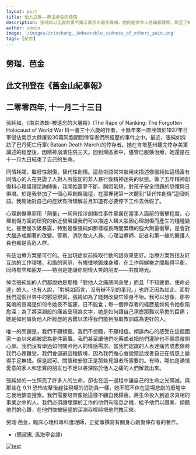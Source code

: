 ```yaml
---
layout: post
title: 他人之痛——無法承受的悲傷                 
description: 张纯如以无畏的勇气揭示南京大屠杀真相，她的逝世令人悲痛和敬佩，彰显了她对历史和正义的不懈追求。
author: admin
image: '/images/irischang._Unbearable_sadness_of_others_pain.png'
tags: [紀念]
---
```

## 勞瑞．芭金

## 此文刊登在《舊金山紀事報》 

## 二零零四年, 十一月二十三日

 
張純如，《南京浩劫-被遺忘的大屠殺》(The Rape of Nanking: The Forgotten Holocaust of World War II)一書三十六歲的作者，十餘年來一直埋頭於1937年日軍侵佔南京大肆屠殺30萬同胞期間倖存者們所經歷的事件之中。最近，張純如採訪了巴丹死亡行軍( Bataan Death March)的倖存者。她在肯塔基州聽完倖存美軍講述的經歷後，因精神崩潰住院三天。回到灣區家中，儘管已服藥治療，她還是在十一月九日結束了自己的生命。

同情耗竭，繼發性創傷，替代性創傷。這些術語常常被用來描述像張純如這樣富有同情心的人在見證了人對人所施加的非人暴行後精神迷失的狀態。做了五年精神創傷科心理護理諮詢師後，我開始噩夢不斷、胸悶氣短，對孩子安全問題的恐懼與日俱增。於是我參加了一個心理創傷論壇，在那裡我第一次聽到“替代性創傷”這個術語。我開始對自己的症狀有所理解並且知道有必要停下工作去休假了。

心理創傷專家用「劑量」一詞來指涉創傷性事件暴露在當事人面前的衝擊程度。心理創傷方面的研究的新近發展讓我們可以描述人類大腦因心理創傷而產生的種種變化。甚至是次級暴露，特別是像張純如那樣經長時間累積的強大劑量衝擊，是會對大腦造成顯著的改變。警察、消防救火人員、心理治療師、記者和第一線的醫護人員也都是高危人群。

有些治療方案是可行的。在出現症狀前採取行動的話效果更好。治療方案包括友好互助的工作環境、和諧的家庭、有規律地鍛煉身體，在工作與娛樂之間取得平衡，同時有空和朋友——特別是能讓你開懷大笑的朋友——共度時光。

悼念張純如的人們都說她是那種「對他人之痛感同身受」而且「不知疲倦、使命必達」的人。也有人說，「對純如而言，沒有辦不到的事兒。」也許正因為如此，面對我們這個世界中的邪惡現實，張純如為了能夠改變它殞身不殆。我可以想像，那些冤魂的哀鳴是如何令她夜不能寐，日不能食；每一個倖存者的經歷是如何令她愈陷愈深；為了將深淵般的痛苦呈現為文字，她是如何讓自己承擔那難以承擔的巨痛；她是如何肩負他人所經歷的苦難以求得我們能夠吸取教訓成為更好的人。

唯一的問題是，我們不願傾聽。我們不想聽，不願相信。傾訴內心的感受在這個國家一直以來都被認為是件窘事。我們甚至讓他們吃藥或者把他們灌醉也不願意敞開心扉。我們沒有學過如何關照他人的情感需求。當我們認識的人表達痛苦或悲傷時我們心裡難受。我們會迴避這種情境，因為我們擔心會說錯話或者自己在情感上變得手足無措。但是認可、關懷和安慰正是那些見證者所需要的。有時，哪怕是滿懷愛意的家人和忠實的朋友也不足以將深陷於他人之痛的人們解救出來。

張純如的一生照亮了許多人的生命，卻也在這一過程中讓自己的生命之光殞滅。與那些在 9.11 恐怖攻擊後趕往現場的消防員一樣，她不眠不休在這場悲劇的廢墟中忘我地篩查搜索。我們需要培育像她這樣不顧自我歸宿，將生命投入到追求真相的事業之中的人。我們必須讓埋頭於工作的他們有喘息之機，給予他們以讚美，傾聽他們的心聲，在他們快被絕望的深淵吞噬時把他們拽回來。

勞瑞‧芭金，臨床心理科專科護理師，正從事撰寫有關身心創傷倖存者的著作。

* (簡淑惠, 馬海寧合譯)



<a href="https://eng.irischanglabs.com/pdf/4_Unbearable sadness of others' pain_Laurie Barkin.pdf" target="_blank">
  <img src="https://eng.irischanglabs.com/images/4_Unbearable sadness of others' pain_Laurie Barkin.jpg" alt="test" title="点击查看PDF">
</a>
